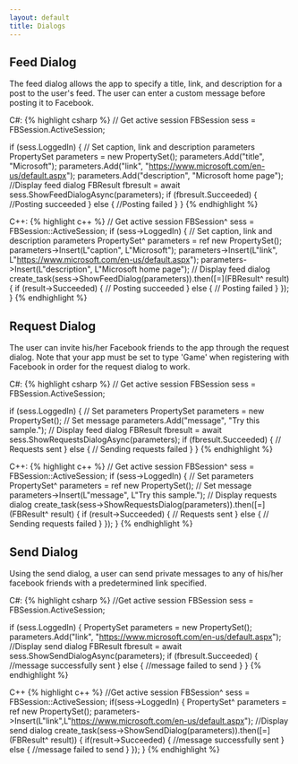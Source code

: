 ```yaml
---
layout: default
title: Dialogs
---
```


## Feed Dialog
The feed dialog allows the app to specify a title, link, and description for a post to the user's feed. The user can enter a custom message before posting it to Facebook.

C#:
{% highlight csharp %}
// Get active session
FBSession sess = FBSession.ActiveSession;
 
if (sess.LoggedIn)
{
	// Set caption, link and description parameters
	PropertySet parameters = new PropertySet();
	parameters.Add("title", "Microsoft");
	parameters.Add("link", "https://www.microsoft.com/en-us/default.aspx");
	parameters.Add("description", "Microsoft home page");
	//Display feed dialog
	FBResult fbresult = await sess.ShowFeedDialogAsync(parameters);
	if (fbresult.Succeeded)
	{
		//Posting succeeded
	}
	else
	{
		//Posting failed
	}
}
{% endhighlight %}

C++:
{% highlight c++ %}
// Get active session
FBSession^ sess = FBSession::ActiveSession;
if (sess->LoggedIn)
{
       // Set caption, link and description parameters
       PropertySet^ parameters = ref new PropertySet();
       parameters->Insert(L"caption", L"Microsoft");
       parameters->Insert(L"link", L"https://www.microsoft.com/en-us/default.aspx");
       parameters->Insert(L"description", L"Microsoft home page");
       // Display feed dialog
       create_task(sess->ShowFeedDialog(parameters)).then([=](FBResult^ result)
       {
              if (result->Succeeded)
              {
                     // Posting succeeded
              }
              else
              {
                     // Posting failed
              }
       });
}
{% endhighlight %}

## Request Dialog
The user can invite his/her Facebook friends to the app through the request dialog. Note that your app must be set to type 'Game' when registering with Facebook in order for the request dialog to work.

C#:
{% highlight csharp %}
// Get active session
FBSession sess = FBSession.ActiveSession;
 
if (sess.LoggedIn)
{
	// Set parameters
	PropertySet parameters = new PropertySet();
	// Set message
	parameters.Add("message", "Try this sample.");
	// Display feed dialog
	FBResult fbresult = await sess.ShowRequestsDialogAsync(parameters);
	if (fbresult.Succeeded)
	{
		// Requests sent
	}
	else
	{
		// Sending requests failed
	}
}
{% endhighlight %}

C++:
{% highlight c++ %}
// Get active session
FBSession^ sess = FBSession::ActiveSession;
if (sess->LoggedIn)
{
	// Set parameters
    PropertySet^ parameters = ref new PropertySet();
	// Set message
    parameters->Insert(L"message", L"Try this sample.");
    // Display requests dialog
   	create_task(sess->ShowRequestsDialog(parameters)).then([=](FBResult^ result)
    {
        if (result->Succeeded)
        {
       		// Requests sent
        }
        else
        {
       		// Sending requests failed
        }
    });
}
{% endhighlight %}

## Send Dialog
Using the send dialog, a user can send private messages to any of his/her facebook friends with a predetermined link specified.

C#:
{% highlight csharp %}
//Get active session
FBSession sess = FBSession.ActiveSession;

if (sess.LoggedIn)
{
	PropertySet parameters = new PropertySet();
	parameters.Add("link", "https://www.microsoft.com/en-us/default.aspx");
	//Display send dialog
	FBResult fbresult = await sess.ShowSendDialogAsync(parameters);
	if (fbresult.Succeeded)
	{
	    //message successfully sent
	}
	else
	{
	    //message failed to send
	}
}
{% endhighlight %}

C++
{% highlight c++ %}
//Get active session
FBSession^ sess = FBSession::ActiveSession;
if(sess->LoggedIn)
{
	PropertySet^ parameters = ref new PropertySet();
	parameters->Insert(L"link",L"https://www.microsoft.com/en-us/default.aspx");
	//Display send dialog
	create_task(sess->ShowSendDialog(parameters)).then([=](FBResult^ result))
	{
		if(result->Succeeded)
		{
			//message successfully sent
		}
		else
		{
			//message failed to send
		}
	});
}
{% endhighlight %}